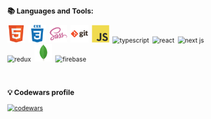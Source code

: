 ### 📚 Languages and Tools:

<div>
  <img src="https://github.com/devicons/devicon/blob/master/icons/html5/html5-original.svg" title="HTML5" alt="HTML" width="40" height="40"/>&nbsp;
  <img src="https://github.com/devicons/devicon/blob/master/icons/css3/css3-plain-wordmark.svg"  title="CSS3" alt="CSS" width="40" height="40"/>&nbsp;
  <img src="https://github.com/devicons/devicon/blob/master/icons/sass/sass-original.svg"  title="SCSS" alt="SCSS" width="40" height="40"/>&nbsp;
  <img src="https://github.com/devicons/devicon/blob/master/icons/git/git-original-wordmark.svg" title="Git" alt="Git" width="40" height="40"/>&nbsp;
  <img src="https://github.com/devicons/devicon/blob/master/icons/javascript/javascript-original.svg" title="JavaScript" alt="JavaScript" width="40" height="40"/>&nbsp;
  <img src="https://upload.wikimedia.org/wikipedia/commons/4/4c/Typescript_logo_2020.svg" alt="typescript" width="30" height="40" />&nbsp;
  <img src="https://upload.wikimedia.org/wikipedia/commons/a/a7/React-icon.svg" alt="react" width="30" height="40" />&nbsp;
  <img src="https://upload.wikimedia.org/wikipedia/commons/8/8e/Nextjs-logo.svg" alt="next js" width="30" height="60" />&nbsp;
  <img src="https://upload.wikimedia.org/wikipedia/commons/4/49/Redux.png" alt="redux" width="55" height="40" />&nbsp;
  <img src="https://github.com/devicons/devicon/blob/master/icons/mongodb/mongodb-original.svg" title="MongoDB" alt="MongoDB" width="40" height="40"/>&nbsp;
  <img src="https://www.gstatic.com/devrel-devsite/prod/v80bae38ba58d74b96b4842131d88ee335fbea404678aa063008110db834e2268/firebase/images/lockup.svg" alt="firebase" width="90" height="50" />&nbsp;
</div>

<br>
<br>

### 💡 Codewars profile
[![codewars](https://www.codewars.com/users/demptd13/badges/large)](https://www.codewars.com/users/demptd13)
